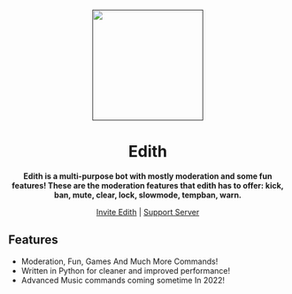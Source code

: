 <p align="center">
  <a href="">
    <img width="200" src="https://media.discordapp.net/attachments/846273228741804052/964048123020312606/5d992235fb8aa6fb6546308b85d806a4.png">
  </a>
</p>

<h1 align="center">Edith</h1>

<div align="center">

**Edith is a multi-purpose bot with mostly moderation and some fun features! These are the moderation features that edith has to offer: kick, ban, mute, clear, lock, slowmode, tempban, warn.**

[Invite Edith](https://discord.com/oauth2/authorize?client_id=731807331796385812&permissions=2080402518&scope=bot%20applications.commands) | [Support Server](https://discord.gg/YENpHmDy8H) 

</div>

## Features

- Moderation, Fun, Games And Much More Commands!
- Written in Python for cleaner and improved performance!
- Advanced Music commands coming sometime In 2022!
